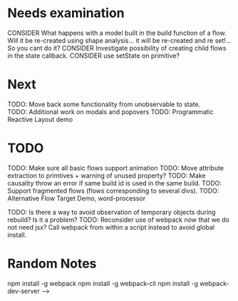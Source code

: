 # Needs examination
CONSIDER What happens with a model built in the build function of a flow. Will it be re-created using shape analysis... it will be re-created and re set!... So you cant do it?
CONSIDER Investigate possibility of creating child flows in the state callback. 
CONSIDER use setState on primitive?


# Next
TODO: Move back some functionality from unobservable to state.  
TODO: Additional work on modals and popovers 
TODO: Programmatic Reactive Layout demo

# TODO 
TODO: Make sure all basic flows support animation
TODO: Move attribute extraction to primtives + warning of unused property?
TODO: Make causality throw an error if same build id is used in the same build. 
TODO: Support fragmented flows (flows corresponding to several divs).
TODO: Alternative Flow Target Demo, word-processor  

TODO: Is there a way to avoid observation of temporary objects during rebuild? Is it a problem?
TODO: Reconsider use of webpack now that we do not need jsx? Call webpack from within a script instead to avoid global install. 


# Random Notes
npm install -g webpack
npm install -g webpack-cli
npm install -g webpack-dev-server -->